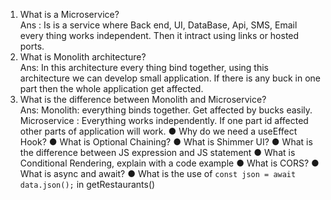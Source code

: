 1. What is a Microservice?<br/>
Ans : Is is a service where Back end, UI, DataBase, Api, SMS, Email every thing works independent. Then it intract using links or hosted ports.<br/>
2. What is Monolith architecture?<br/>
Ans: In this architecture every thing bind together, using this architecture we can develop small application. If there is any buck in one part then the whole application get affected.<br/>
3. What is the difference between Monolith and Microservice?<br/>
Ans: Monolith: everything binds together. Get affected by bucks easily.<br/>
Microservice : Everything works independently. If one part id affected other parts of application will work.
● Why do we need a useEffect Hook?
● What is Optional Chaining?
● What is Shimmer UI?
● What is the difference between JS expression and JS statement
● What is Conditional Rendering, explain with a code example
● What is CORS?
● What is async and await?
● What is the use of `const json = await data.json();` in getRestaurants()
